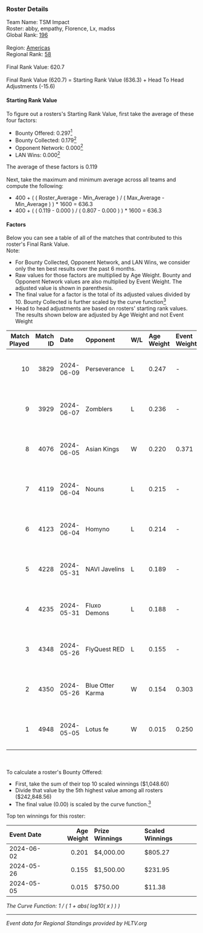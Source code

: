 ### Roster Details<br />
Team Name: TSM Impact<br />
Roster: abby, empathy, Florence, Lx, madss<br />
Global Rank: [196](../../standings_global_2024_10_30.md)<br />
<br />
Region: [Americas]( ../../standings_americas_2024_10_30.md)<br />
Regional Rank: [58]( ../../standings_americas_2024_10_30.md)<br />
<br />
Final Rank Value:  620.7<br />
<br />
Final Rank Value (620.7) = Starting Rank Value (636.3) + Head To Head Adjustments (-15.6)<br />

#### Starting Rank Value<br />
To figure out a rosters's Starting Rank Value, first take the average of these four factors:<br />
- Bounty Offered: 0.297[<sup>1</sup>](#table2)
- Bounty Collected: 0.179[<sup>2</sup>](#table1)
- Opponent Network: 0.000[<sup>2</sup>](#table1)
- LAN Wins: 0.000[<sup>2</sup>](#table1)

The average of these factors is 0.119<br />
<br />
Next, take the maximum and minimum average across all teams and compute the following:<br />
- 400 + ( ( Roster_Average - Min_Average ) / ( Max_Average - Min_Average ) ) * 1600 = 636.3
- 400 + ( ( 0.119 - 0.000 ) / ( 0.807 - 0.000 ) ) * 1600 = 636.3


#### Factors<br />
Below you can see a table of all of the matches that contributed to this roster's Final Rank Value.<br />
Note:<br />

- For Bounty Collected, Opponent Network, and LAN Wins, we consider only the ten best results over the past 6 months.
- Raw values for those factors are multiplied by Age Weight. Bounty and Opponent Network values are also multiplied by Event Weight. The adjusted value is shown in parenthesis.
- The final value for a factor is the total of its adjusted values divided by 10. Bounty Collected is further scaled by the curve function[<sup>3</sup>](#curveFunction)
- Head to head adjustments are based on rosters' starting rank values. The results shown below are adjusted by Age Weight and not Event Weight
<span id="table1"></span><br />


| Match Played | Match ID | Date       | Opponent         | W/L | Age Weight | Event Weight | Bounty Collected | Opponent Network | LAN Wins  | H2H Adj. | Roster                             |
| -: | -: | :- | :- | :- | :- | :- | :- | :- | :- | -: | :- |
|           10 |     3829 | 2024-06-09 | Perseverance     | L   | 0.247      | -            | -                | -                | -         |    -5.27 | abby, empathy, Florence, Lx, madss |
|            9 |     3929 | 2024-06-07 | Zomblers         | L   | 0.236      | -            | -                | -                | -         |    -5.13 | abby, empathy, Florence, Lx, madss |
|            8 |     4076 | 2024-06-05 | Asian Kings      | W   | 0.220      | 0.371        | 0.000 (0.000)    | 0.000 (0.000)    | 0 (0.000) |     1.49 | abby, empathy, Florence, Lx, madss |
|            7 |     4119 | 2024-06-04 | Nouns            | L   | 0.215      | -            | -                | -                | -         |    -0.40 | abby, empathy, Florence, Lx, madss |
|            6 |     4123 | 2024-06-04 | Homyno           | L   | 0.214      | -            | -                | -                | -         |    -3.08 | abby, empathy, Florence, Lx, madss |
|            5 |     4228 | 2024-05-31 | NAVI Javelins    | L   | 0.189      | -            | -                | -                | -         |    -2.00 | abby, empathy, Lx, madss, phoebe   |
|            4 |     4235 | 2024-05-31 | Fluxo Demons     | L   | 0.188      | -            | -                | -                | -         |    -2.03 | abby, empathy, Lx, madss, phoebe   |
|            3 |     4348 | 2024-05-26 | FlyQuest RED     | L   | 0.155      | -            | -                | -                | -         |    -1.99 | abby, empathy, Lx, madss, phoebe   |
|            2 |     4350 | 2024-05-26 | Blue Otter Karma | W   | 0.154      | 0.303        | 0.005 (0.000)    | 0.061 (0.003)    | 0 (0.000) |     2.59 | abby, empathy, Lx, madss, phoebe   |
|            1 |     4948 | 2024-05-05 | Lotus fe         | W   | 0.015      | 0.250        | 0.002 (0.000)    | 0.013 (0.000)    | 0 (0.000) |     0.23 | abby, empathy, Lx, madss, phoebe   |

<br />
<span id="table2"></span><br />
To calculate a roster's Bounty Offered:<br />

- First, take the sum of their top 10 scaled winnings ($1,048.60)
- Divide that value by the 5th highest value among all rosters ($242,848.56)
- The final value (0.00) is scaled by the curve function.[<sup>3</sup>](#curveFunction)

Top ten winnings for this roster:<br />

| Event Date | Age Weight | Prize Winnings | Scaled Winnings |
| :- | -: | :- | :- |
| 2024-06-02 |      0.201 | $4,000.00      | $805.27         |
| 2024-05-26 |      0.155 | $1,500.00      | $231.95         |
| 2024-05-05 |      0.015 | $750.00        | $11.38          |


<span id="curveFunction"></span>_The Curve Function: 1 / ( 1 + abs( log10( x ) ) )_<br />

---
_Event data for Regional Standings provided by HLTV.org_<br />

